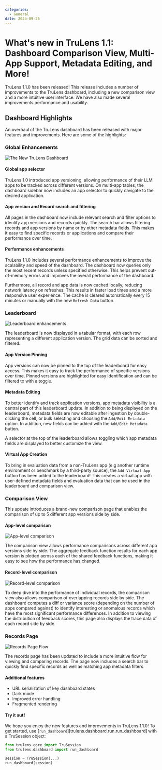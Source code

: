 ```yaml
---
categories:
  - General
date: 2024-09-25
---
```


# What's new in TruLens 1.1: Dashboard Comparison View, Multi-App Support, Metadata Editing, and More!

TruLens 1.1.0 has been released! This release includes a number of improvements to the TruLens dashboard, including a new comparison view and a more intuitive user interface. We have also made several improvements performance and usability.

<!-- more -->

## Dashboard Highlights

An overhaul of the TruLens dashboard has been released with major features and improvements. Here are some of the highlights:

### Global Enhancements

![The New TruLens Dashboard](../assets/dashboard_global_features.gif)

#### Global app selector

TruLens 1.0 introduced app versioning, allowing performance of their LLM apps to be tracked across different versions. On multi-app tables, the dashboard sidebar now includes an app selector to quickly navigate to the desired application.

#### App version and Record search and filtering

All pages in the dashboard now include relevant search and filter options to identify app versions and records quickly. The search bar allows filtering records and app versions by name or by other metadata fields. This makes it easy to find specific records or applications and compare their performance over time.

#### Performance enhancements

TruLens 1.1.0 includes several performance enhancements to improve the scalability and speed of the dashboard. The dashboard now queries only the most recent records unless specified otherwise. This helps prevent out-of-memory errors and improves the overall performance of the dashboard.

Furthermore, all record and app data is now cached locally, reducing network latency on refreshes. This results in faster load times and a more responsive user experience. The cache is cleared automatically every 15 minutes or manually with the new `Refresh Data` button.

### Leaderboard

![Leaderboard enhancements](../assets/leaderboard_metadata.gif)

The leaderboard is now displayed in a tabular format, with each row representing a different application version. The grid data can be sorted and filtered.

#### App Version Pinning

App versions can now be pinned to the top of the leaderboard for easy access. This makes it easy to track the performance of specific versions over time. Pinned versions are highlighted for easy identification and can be filtered to with a toggle.

#### Metadata Editing

To better identify and track application versions, app metadata visibility is a central part of this leaderboard update. In addition to being displayed on the leaderboard, metadata fields are now editable after ingestion by double-clicking the cell, or bulk selecting and choosing the `Add/Edit Metadata` option. In addition, new fields can be added with the `Add/Edit Metadata` button.

A selector at the top of the leaderboard allows toggling which app metadata fields are displayed to better customize the view.

#### Virtual App Creation

To bring in evaluation data from a non-TruLens app (e.g another runtime environment or benchmark by a third-party source), the `Add Virtual App` button has been added to the leaderboard! This creates a virtual app with user-defined metadata fields and evaluation data that can be used in the leaderboard and comparison view.

### Comparison View

This update introduces a brand-new comparison page that enables the comparison of up to 5 different app versions side by side.

#### App-level comparison

![App-level comparison](../assets/compare_app.png)

The comparison view allows performance comparisons across different app versions side by side. The aggregate feedback function results for each app version is plotted across each of the shared feedback functions, making it easy to see how the performance  has changed.

#### Record-level comparison

![Record-level comparison](../assets/compare_record.png)

To deep dive into the performance of individual records, the comparison view also allows comparison of overlapping records side by side. The dashboard computes a diff or variance score (depending on the number of apps compared against) to identify interesting or anomalous records which have the most significant performance differences. In addition to viewing the distribution of feedback scores, this page also displays the trace data of each record side by side.

### Records Page

![Records Page Flow](../assets/record_page.gif)

The records page has been updated to include a more intuitive flow for viewing and comparing records. The page now includes a search bar to quickly find specific records as well as matching app metadata filters.

#### Additional features

- URL serialization of key dashboard states
- Dark mode
- Improved error handling
- Fragmented rendering


#### Try it out!

We hope you enjoy the new features and improvements in TruLens 1.1.0! To get started, use [`run_dashboard`][trulens.dashboard.run.run_dashboard] with a TruSession object:


```python
from trulens.core import TruSession
from trulens.dashboard import run_dashboard

session = TruSession(...)
run_dashboard(session)
```

